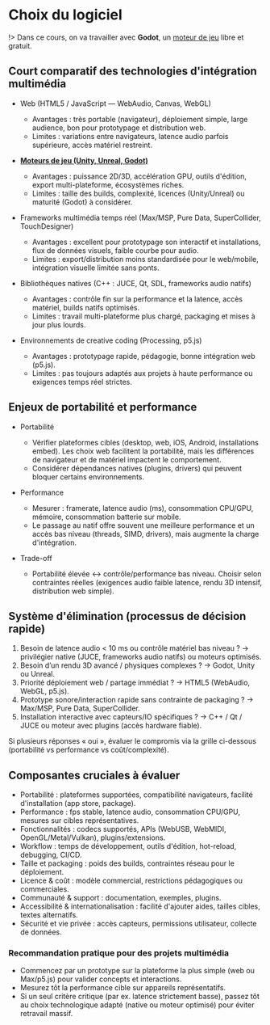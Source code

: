 # Choix du logiciel

!> Dans ce cours, on va travailler avec **Godot**, un [moteur de jeu](/02-savoirs/03-logiciels/03-moteurs-de-jeu/) libre et gratuit.

## Court comparatif des technologies d'intégration multimédia

- Web (HTML5 / JavaScript — WebAudio, Canvas, WebGL)
  - Avantages : très portable (navigateur), déploiement simple, large audience, bon pour prototypage et distribution web.
  - Limites : variations entre navigateurs, latence audio parfois supérieure, accès matériel restreint.

- **[Moteurs de jeu (Unity, Unreal, Godot)](/02-savoirs/03-logiciels/03-moteurs-de-jeu/)**
  - Avantages : puissance 2D/3D, accélération GPU, outils d'édition, export multi-plateforme, écosystèmes riches.
  - Limites : taille des builds, complexité, licences (Unity/Unreal) ou maturité (Godot) à considérer.

- Frameworks multimédia temps réel (Max/MSP, Pure Data, SuperCollider, TouchDesigner)
  - Avantages : excellent pour prototypage son interactif et installations, flux de données visuels, faible courbe pour audio.
  - Limites : export/distribution moins standardisée pour le web/mobile, intégration visuelle limitée sans ponts.

- Bibliothèques natives (C++ : JUCE, Qt, SDL, frameworks audio natifs)
  - Avantages : contrôle fin sur la performance et la latence, accès matériel, builds natifs optimisés.
  - Limites : travail multi-plateforme plus chargé, packaging et mises à jour plus lourds.

- Environnements de creative coding (Processing, p5.js)
  - Avantages : prototypage rapide, pédagogie, bonne intégration web (p5.js).
  - Limites : pas toujours adaptés aux projets à haute performance ou exigences temps réel strictes.

## Enjeux de portabilité et performance

- Portabilité
  - Vérifier plateformes cibles (desktop, web, iOS, Android, installations embed). Les choix web facilitent la portabilité, mais les différences de navigateur et de matériel impactent le comportement.
  - Considérer dépendances natives (plugins, drivers) qui peuvent bloquer certains environnements.

- Performance
  - Mesurer : framerate, latence audio (ms), consommation CPU/GPU, mémoire, consommation batterie sur mobile.
  - Le passage au natif offre souvent une meilleure performance et un accès bas niveau (threads, SIMD, drivers), mais augmente la charge d'intégration.

- Trade-off
  - Portabilité élevée ↔ contrôle/performance bas niveau. Choisir selon contraintes réelles (exigences audio faible latence, rendu 3D intensif, distribution web simple).

## Système d'élimination (processus de décision rapide)

1. Besoin de latence audio < 10 ms ou contrôle matériel bas niveau ? → privilégier native (JUCE, frameworks audio natifs) ou moteurs optimisés.
2. Besoin d’un rendu 3D avancé / physiques complexes ? → Godot, Unity ou Unreal.
3. Priorité déploiement web / partage immédiat ? → HTML5 (WebAudio, WebGL, p5.js).
4. Prototype sonore/interaction rapide sans contrainte de packaging ? → Max/MSP, Pure Data, SuperCollider.
5. Installation interactive avec capteurs/IO spécifiques ? → C++ / Qt / JUCE ou moteur avec plugins (accès hardware fiable).

Si plusieurs réponses « oui », évaluer le compromis via la grille ci-dessous (portabilité vs performance vs coût/complexité).

## Composantes cruciales à évaluer

- Portabilité : plateformes supportées, compatibilité navigateurs, facilité d'installation (app store, package). 
- Performance : fps stable, latence audio, consommation CPU/GPU, mesures sur cibles représentatives.
- Fonctionnalités : codecs supportés, APIs (WebUSB, WebMIDI, OpenGL/Metal/Vulkan), plugins/extensions.
- Workflow : temps de développement, outils d'édition, hot-reload, debugging, CI/CD.
- Taille et packaging : poids des builds, contraintes réseau pour le déploiement.
- Licence & coût : modèle commercial, restrictions pédagogiques ou commerciales.
- Communauté & support : documentation, exemples, plugins.
- Accessibilité & internationalisation : facilité d'ajouter aides, tailles cibles, textes alternatifs.
- Sécurité et vie privée : accès capteurs, permissions utilisateur, collecte de données.

### Recommandation pratique pour des projets multimédia

- Commencez par un prototype sur la plateforme la plus simple (web ou Max/p5.js) pour valider concepts et interactions.
- Mesurez tôt la performance cible sur appareils représentatifs.
- Si un seul critère critique (par ex. latence strictement basse), passez tôt au choix technologique adapté (native ou moteur optimisé) pour éviter retravail massif.